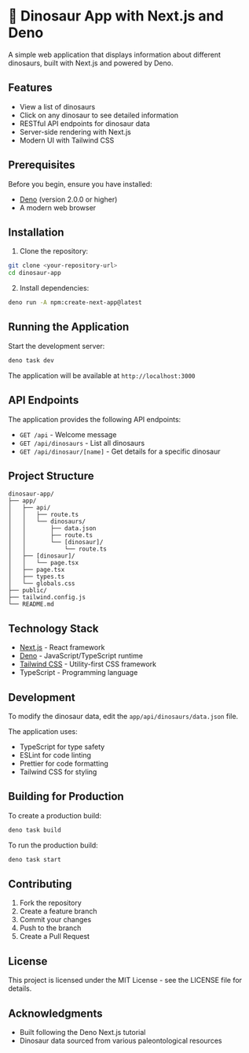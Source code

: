 # 🦕 Dinosaur App with Next.js and Deno

A simple web application that displays information about different dinosaurs, built with Next.js and powered by Deno.

## Features

- View a list of dinosaurs
- Click on any dinosaur to see detailed information
- RESTful API endpoints for dinosaur data
- Server-side rendering with Next.js
- Modern UI with Tailwind CSS

## Prerequisites

Before you begin, ensure you have installed:
- [Deno](https://deno.land/) (version 2.0.0 or higher)
- A modern web browser

## Installation

1. Clone the repository:
```bash
git clone <your-repository-url>
cd dinosaur-app
```

2. Install dependencies:
```bash
deno run -A npm:create-next-app@latest
```

## Running the Application

Start the development server:
```bash
deno task dev
```

The application will be available at `http://localhost:3000`

## API Endpoints

The application provides the following API endpoints:

- `GET /api` - Welcome message
- `GET /api/dinosaurs` - List all dinosaurs
- `GET /api/dinosaur/[name]` - Get details for a specific dinosaur

## Project Structure

```
dinosaur-app/
├── app/
│   ├── api/
│   │   ├── route.ts
│   │   └── dinosaurs/
│   │       ├── data.json
│   │       ├── route.ts
│   │       └── [dinosaur]/
│   │           └── route.ts
│   ├── [dinosaur]/
│   │   └── page.tsx
│   ├── page.tsx
│   ├── types.ts
│   └── globals.css
├── public/
├── tailwind.config.js
└── README.md
```

## Technology Stack

- [Next.js](https://nextjs.org/) - React framework
- [Deno](https://deno.land/) - JavaScript/TypeScript runtime
- [Tailwind CSS](https://tailwindcss.com/) - Utility-first CSS framework
- TypeScript - Programming language

## Development

To modify the dinosaur data, edit the `app/api/dinosaurs/data.json` file.

The application uses:
- TypeScript for type safety
- ESLint for code linting
- Prettier for code formatting
- Tailwind CSS for styling

## Building for Production

To create a production build:

```bash
deno task build
```

To run the production build:

```bash
deno task start
```

## Contributing

1. Fork the repository
2. Create a feature branch
3. Commit your changes
4. Push to the branch
5. Create a Pull Request

## License

This project is licensed under the MIT License - see the LICENSE file for details.

## Acknowledgments

- Built following the Deno Next.js tutorial
- Dinosaur data sourced from various paleontological resources